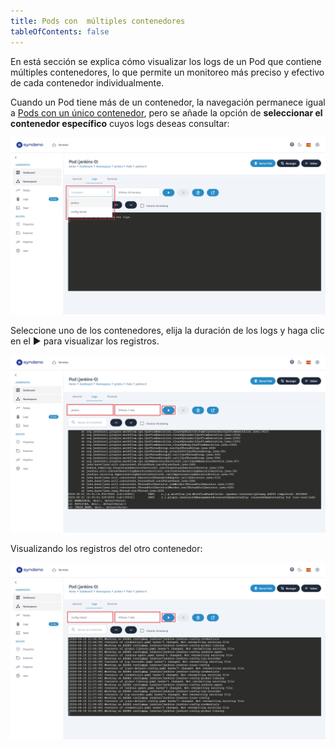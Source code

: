 ```yaml
---
title: Pods con  múltiples contenedores
tableOfContents: false
---
```


En está sección se explica cómo visualizar los logs de un Pod que contiene múltiples contenedores, lo que permite un monitoreo más preciso y efectivo de cada contenedor individualmente.

Cuando un Pod tiene más de un contenedor, la navegación permanece igual a [Pods con un único contenedor](https://docs.syndeno.cloud/how-to/visualizar-logs/pod-unico-contenedor/), pero se añade la opción de **seleccionar el contenedor específico** cuyos logs deseas consultar:

<div style="display: flex; justify-content: center;">
    <a href="/src/content/docs/img/how-to/visualizar-logs/pod-con-mas-contenedores/logs-multi-container.png" target="_blank">
        <img src="/src/content/docs/img/how-to/visualizar-logs/pod-con-mas-contenedores/logs-multi-container.png" alt="logs-multiples-contenedores" style="max-width: 100%; height: auto;">
    </a>
</div>

Seleccione uno de los contenedores, elija la duración de los logs y haga clic en el ▶️ para visualizar los registros.
<div style="display: flex; justify-content: center;">
    <a href="/src/content/docs/img/how-to/visualizar-logs/pod-con-mas-contenedores/logs-contenedor1.png" target="_blank">
        <img src="/src/content/docs/img/how-to/visualizar-logs/pod-con-mas-contenedores/logs-contenedor1.png" alt="logs-jenkins" style="max-width: 100%; height: auto;">
    </a>
</div>

Visualizando los registros del otro contenedor:
<div style="display: flex; justify-content: center;">
    <a href="/src/content/docs/img/how-to/visualizar-logs/pod-con-mas-contenedores/logs-contenedor2.png" target="_blank">
        <img src="/src/content/docs/img/how-to/visualizar-logs/pod-con-mas-contenedores/logs-contenedor2.png" alt="logs-config-reload" style="max-width: 100%; height: auto;">
    </a>
</div>